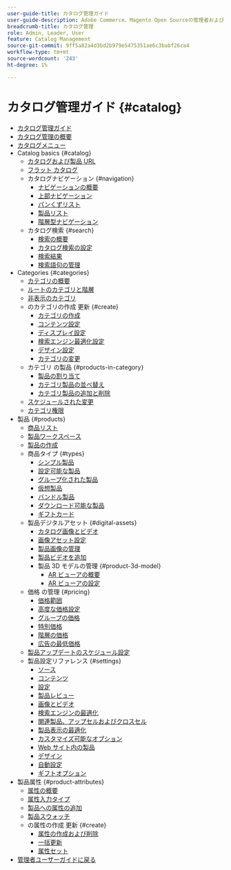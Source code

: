 ```yaml
---
user-guide-title: カタログ管理ガイド
user-guide-description: Adobe Commerce、Magento Open Sourceの管理者および e コマースマーケター向けのカタログ管理機能に関する包括的な情報です。
breadcrumb-title: カタログ管理
role: Admin, Leader, User
feature: Catalog Management
source-git-commit: 9ff5a82a4d3bd2b979e5475351ae6c3babf26ca4
workflow-type: tm+mt
source-wordcount: '243'
ht-degree: 1%

---
```



# カタログ管理ガイド {#catalog}

+ [カタログ管理ガイド](guide-overview.md)
+ [カタログ管理の概要](introduction.md)
+ [カタログメニュー](catalog-menu.md)
+ Catalog basics {#catalog}
   + [カタログおよび製品 URL](catalog-urls.md)
   + [フラット カタログ](catalog-flat.md)
   + カタログナビゲーション {#navigation}
      + [ナビゲーションの概要](navigation.md)
      + [上部ナビゲーション](navigation-top.md)
      + [パンくずリスト](navigation-breadcrumb-trail.md)
      + [製品リスト](navigation-product-listings.md)
      + [階層型ナビゲーション](navigation-layered.md)
   + カタログ検索 {#search}
      + [検索の概要](search.md)
      + [カタログ検索の設定](search-configuration.md)
      + [検索結果](search-results.md)
      + [検索語句の管理](search-terms.md)
+ Categories {#categories}
   + [カテゴリの概要](categories.md)
   + [ルートのカテゴリと階層](category-root.md)
   + [非表示のカテゴリ](category-hidden.md)
   + のカテゴリの作成 更新 {#create}
      + [カテゴリの作成](category-create.md)
      + [コンテンツ設定](categories-content-settings.md)
      + [ディスプレイ設定](categories-display-settings.md)
      + [検索エンジン最適化設定](categories-search-engine-optimization.md)
      + [デザイン設定](categories-custom-design.md)
      + [カテゴリの変更](category-modify.md)
   + カテゴリ の製品 {#products-in-category}
      + [製品の割り当て](categories-product-assignments.md)
      + [カテゴリ製品の並べ替え](category-products-sort.md)
      + [カテゴリ製品の追加と削除](category-products-add.md)
   + [スケジュールされた変更](category-scheduled-changes.md)
   + [カテゴリ権限](category-permissions.md)
+ 製品 {#products}
   + [商品リスト](products-list.md)
   + [製品ワークスペース](product-workspace.md)
   + [製品の作成](product-create.md)
   + 商品タイプ {#types}
      + [シンプル製品](product-create-simple.md)
      + [設定可能な製品](product-create-configurable.md)
      + [グループ化された製品](product-create-grouped.md)
      + [仮想製品](product-create-virtual.md)
      + [バンドル製品](product-create-bundle.md)
      + [ダウンロード可能な製品](product-create-downloadable.md)
      + [ギフトカード](product-gift-card-create.md)
   + 製品デジタルアセット {#digital-assets}
      + [カタログ画像とビデオ](catalog-images-video.md)
      + [画像アセット設定](product-image-config.md)
      + [製品画像の管理](product-image.md)
      + [製品ビデオを追加](product-video.md)
      + 製品 3D モデルの管理 {#product-3d-model}
         + [AR ビューアの概要](ar-viewer-overview.md)
         + [AR ビューアの設定](ar-viewer-setup.md)
   + 価格 の管理 {#pricing}
      + [価格範囲](catalog-price-scope.md)
      + [高度な価格設定](pricing-advanced.md)
      + [グループの価格](product-price-group.md)
      + [特別価格](product-price-special.md)
      + [階層の価格](product-price-tier.md)
      + [広告の最低価格](product-price-minimum-advertised.md)
   + [製品アップデートのスケジュール設定](product-scheduled-changes.md)
   + 製品設定リファレンス {#settings}
      + [ソース](sources.md)
      + [コンテンツ](product-content.md)
      + [設定](product-configurations.md)
      + [製品レビュー](settings-advanced-product-reviews.md)
      + [画像とビデオ](product-images-and-video.md)
      + [検索エンジンの最適化](product-search-engine-optimization.md)
      + [関連製品、アップセルおよびクロスセル](related-products-up-sells-cross-sells.md)
      + [製品表示の最適化](product-view-optimization.md)
      + [カスタマイズ可能なオプション](settings-advanced-custom-options.md)
      + [Web サイト内の製品](settings-basic-websites.md)
      + [デザイン](settings-advanced-design.md)
      + [自動設定](product-autosettings.md)
      + [ギフトオプション](product-gift-options.md)
+ 製品属性 {#product-attributes}
   + [属性の概要](product-attributes.md)
   + [属性入力タイプ](attributes-input-types.md)
   + [製品への属性の追加](product-attributes-add.md)
   + [製品スウォッチ](swatches.md)
   + の属性の作成 更新 {#create}
      + [属性の作成および削除](attribute-product-create.md)
      + [一括更新](bulk-product-attribute-update.md)
      + [属性セット](attribute-sets.md)
+ [ 管理者ユーザーガイドに戻る ](https://experienceleague.adobe.com/en/docs/commerce-admin/user-guides/home)

